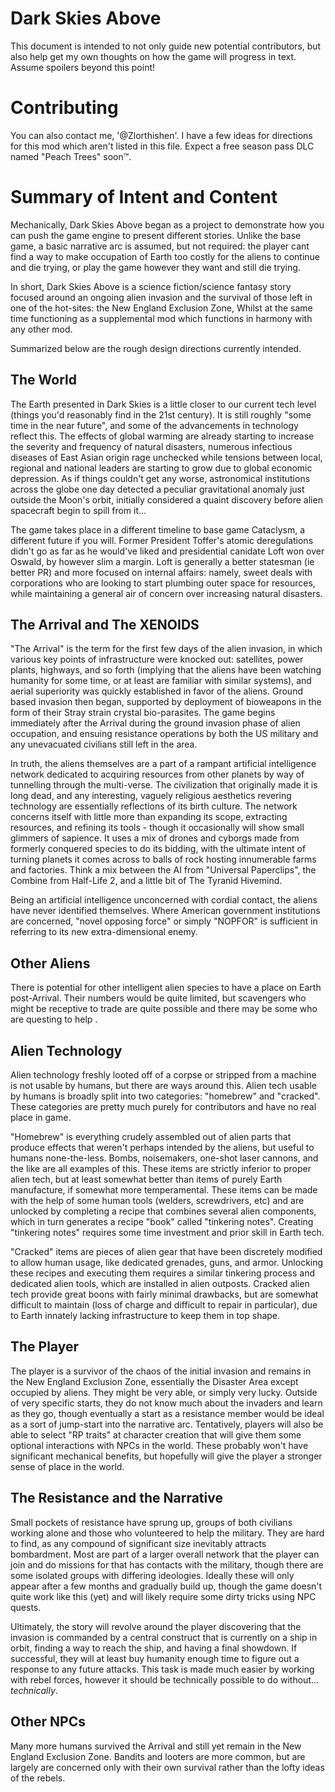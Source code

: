 # Dark Skies Above

This document is intended to not only guide new potential contributors, but also help get my own thoughts on how the game will progress in text. Assume spoilers beyond this point!

# Contributing

You can also contact me, '@Zlorthishen'.  I have a few ideas for directions for this mod which aren't listed in this file. Expect a free season pass DLC named "Peach Trees" soon™.


# Summary of Intent and Content

Mechanically, Dark Skies Above began as a project to demonstrate how you can push the game engine to present different stories. Unlike the base game, a basic narrative arc is assumed, but not required: the player cant find a way to make occupation of Earth too costly for the aliens to continue and die trying, or play the game however they want and still die trying.

In short, Dark Skies Above is a science fiction/science fantasy story focused around an ongoing alien invasion and the survival of those left in one of the hot-sites: the New England Exclusion Zone, Whilst at the same time functioning as a supplemental mod which functions in harmony with any other mod.

Summarized below are the rough design directions currently intended.


## The World

The Earth presented in Dark Skies is a little closer to our current tech level (things you'd reasonably find in the 21st century). It is still roughly "some time in the near future", and some of the advancements in technology reflect this. The effects of global warming are already starting to increase the severity and frequency of natural disasters, numerous infectious diseases of East Asian origin rage unchecked while tensions between local, regional and national leaders are starting to grow due to global economic depression. As if things couldn't get any worse, astronomical institutions across the globe one day detected a peculiar gravitational anomaly just outside the Moon's orbit, initially considered a quaint discovery before alien spacecraft begin to spill from it...

The game takes place in a different timeline to base game Cataclysm, a different future if you will. Former President Toffer's atomic deregulations didn't go as far as he would've liked and presidential canidate Loft won over Oswald, by however slim a margin.  Loft is generally a better statesman (ie better PR) and more focused on internal affairs: namely, sweet deals with corporations who are looking to start plumbing outer space for resources, while maintaining a general air of concern over increasing natural disasters. 


## The Arrival and The XENOIDS

"The Arrival" is the term for the first few days of the alien invasion, in which various key points of infrastructure were  knocked out: satellites, power plants, highways, and so forth (implying that the aliens have been watching humanity for some time, or at least are familiar with similar systems), and aerial superiority was quickly established in favor of the aliens. Ground based invasion then began, supported by deployment of bioweapons in the form of their Stray strain crystal bio-parasites. The game begins immediately after the Arrival during the ground invasion phase of alien occupation, and ensuing resistance operations by both the US military and any unevacuated civilians still left in the area.

In truth, the aliens themselves are a part of a rampant artificial intelligence network dedicated to acquiring resources from other planets by way of tunnelling through the multi-verse. The civilization that originally made it is long dead, and any interesting, vaguely religious aesthetics revering technology are essentially reflections of its birth culture. The network concerns itself with little more than expanding its scope, extracting resources, and refining its tools - though it occasionally will show small glimmers of sapience. It uses a mix of drones and cyborgs made from formerly conquered species to do its bidding, with the ultimate intent of turning planets it comes across to balls of rock hosting innumerable farms and factories. Think a mix between the AI from "Universal Paperclips", the Combine from Half-Life 2, and a little bit of The Tyranid Hivemind. 

Being an artificial intelligence unconcerned with cordial contact, the aliens have never identified themselves. Where American government institutions are concerned, "novel opposing force" or simply "NOPFOR" is sufficient in referring to its new extra-dimensional enemy. 


## Other Aliens

There is potential for other intelligent alien species to have a place on Earth post-Arrival. Their numbers would be quite limited, but scavengers who might be receptive to trade are quite possible and there may be some who are questing to help .


## Alien Technology

Alien technology freshly looted off of a corpse or stripped from a machine is not usable by humans, but there are ways around this. Alien tech usable by humans is broadly split into two categories: "homebrew" and "cracked". These categories are pretty much purely for contributors and have no real place in game.

"Homebrew" is everything crudely assembled out of alien parts that produce effects that weren't perhaps intended by the aliens, but useful to humans none-the-less. Bombs, noisemakers, one-shot laser cannons, and the like are all examples of this. These items are strictly inferior to proper alien tech, but at least somewhat better than items of purely Earth manufacture, if somewhat more temperamental. These items can be made with the help of some human tools (welders, screwdrivers, etc) and are unlocked by completing a recipe that combines several alien components, which in turn generates a recipe "book" called "tinkering notes". Creating "tinkering notes" requires some time investment and prior skill in Earth tech.

"Cracked" items are pieces of alien gear that have been discretely modified to allow human usage, like dedicated grenades, guns, and armor. Unlocking these recipes and executing them requires a similar tinkering process and dedicated alien tools, which are installed in alien outposts. Cracked alien tech provide great boons with fairly minimal drawbacks, but are somewhat difficult to maintain (loss of charge and difficult to repair in particular), due to Earth innately lacking infrastructure to keep them in top shape.


## The Player

The player is a survivor of the chaos of the initial invasion and remains in the New England Exclusion Zone, essentially the Disaster Area except occupied by aliens. They might be very able, or simply very lucky. Outside of very specific starts, they do not know much about the invaders and learn as they go, though eventually a start as a resistance member would be ideal as a sort of jump-start into the narrative arc. Tentatively, players will also be able to select "RP traits" at character creation that will give them some optional interactions with NPCs in the world. These probably won't have significant mechanical benefits, but hopefully will give the player a stronger sense of place in the world.


## The Resistance and the Narrative

Small pockets of resistance have sprung up, groups of both civilians working alone and those who volunteered to help the military. They are hard to find, as any compound of significant size inevitably attracts bombardment. Most are part of a larger overall network that the player can join and do missions for that has contacts with the military, though there are some isolated groups with differing ideologies. Ideally these will only appear after a few months and gradually build up, though the game doesn't quite work like this (yet) and will likely require some dirty tricks using NPC quests. 

Ultimately, the story will revolve around the player discovering that the invasion is commanded by a central construct that is currently on a ship in orbit, finding a way to reach the ship, and having a final showdown. If successful, they will at least buy humanity enough time to figure out a response to any future attacks. This task is made much easier by working with rebel forces, however it should be technically possible to do without... *technically*.


## Other NPCs

Many more humans survived the Arrival and still yet remain in the New England Exclusion Zone. Bandits and looters are more common, but are largely are concerned only with their own survival rather than the lofty ideas of the rebels.